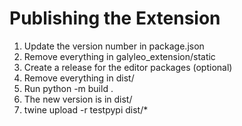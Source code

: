 # Publishing the Extension
1. Update the version number in package.json
2. Remove everything in galyleo_extension/static
2. Create a release for the editor packages (optional)
3. Remove everything in dist/
4. Run python -m build .
5. The new version is in dist/
6. twine upload -r testpypi dist/*